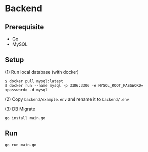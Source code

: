 # Backend

## Prerequisite

- Go
- MySQL

## Setup

(1) Run local database (with docker)

```
$ docker pull mysql:latest
$ docker run --name mysql -p 3306:3306 -e MYSQL_ROOT_PASSWORD=<password> -d mysql
```

(2) Copy `backend/example.env` and rename it to `backend/.env`

(3) DB Migrate

`go install main.go`

## Run

`go run main.go`
